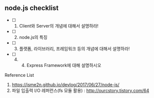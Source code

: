 ## node.js checklist

- [ ] 1. Client와 Server의 개념에 대해서 설명하라!
- [ ] 2. node.js의 특징
- [ ] 3. 플랫폼, 라이브러리, 프레임워크 등의 개념에 대해서 설명하라!
- [ ] 4. 4. Express Framework에 대해 설명하시오


Reference List
1) https://isme2n.github.io/devlog/2017/06/27/node-js/
2) 파일 입출력 I/O 레퍼런스(fs 모듈 활용) : http://ourcstory.tistory.com/64
